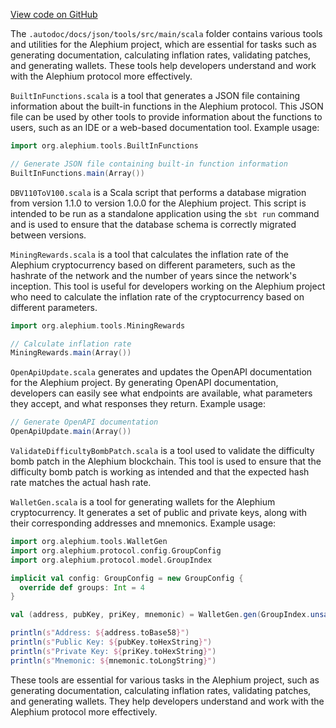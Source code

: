 [View code on GitHub](https://github.com/alephium/alephium/.autodoc/docs/json/tools/src/main/scala)

The `.autodoc/docs/json/tools/src/main/scala` folder contains various tools and utilities for the Alephium project, which are essential for tasks such as generating documentation, calculating inflation rates, validating patches, and generating wallets. These tools help developers understand and work with the Alephium protocol more effectively.

`BuiltInFunctions.scala` is a tool that generates a JSON file containing information about the built-in functions in the Alephium protocol. This JSON file can be used by other tools to provide information about the functions to users, such as an IDE or a web-based documentation tool. Example usage:

```scala
import org.alephium.tools.BuiltInFunctions

// Generate JSON file containing built-in function information
BuiltInFunctions.main(Array())
```

`DBV110ToV100.scala` is a Scala script that performs a database migration from version 1.1.0 to version 1.0.0 for the Alephium project. This script is intended to be run as a standalone application using the `sbt run` command and is used to ensure that the database schema is correctly migrated between versions.

`MiningRewards.scala` is a tool that calculates the inflation rate of the Alephium cryptocurrency based on different parameters, such as the hashrate of the network and the number of years since the network's inception. This tool is useful for developers working on the Alephium project who need to calculate the inflation rate of the cryptocurrency based on different parameters.

```scala
import org.alephium.tools.MiningRewards

// Calculate inflation rate
MiningRewards.main(Array())
```

`OpenApiUpdate.scala` generates and updates the OpenAPI documentation for the Alephium project. By generating OpenAPI documentation, developers can easily see what endpoints are available, what parameters they accept, and what responses they return. Example usage:

```scala
// Generate OpenAPI documentation
OpenApiUpdate.main(Array())
```

`ValidateDifficultyBombPatch.scala` is a tool used to validate the difficulty bomb patch in the Alephium blockchain. This tool is used to ensure that the difficulty bomb patch is working as intended and that the expected hash rate matches the actual hash rate.

`WalletGen.scala` is a tool for generating wallets for the Alephium cryptocurrency. It generates a set of public and private keys, along with their corresponding addresses and mnemonics. Example usage:

```scala
import org.alephium.tools.WalletGen
import org.alephium.protocol.config.GroupConfig
import org.alephium.protocol.model.GroupIndex

implicit val config: GroupConfig = new GroupConfig {
  override def groups: Int = 4
}

val (address, pubKey, priKey, mnemonic) = WalletGen.gen(GroupIndex.unsafe(0))

println(s"Address: ${address.toBase58}")
println(s"Public Key: ${pubKey.toHexString}")
println(s"Private Key: ${priKey.toHexString}")
println(s"Mnemonic: ${mnemonic.toLongString}")
```

These tools are essential for various tasks in the Alephium project, such as generating documentation, calculating inflation rates, validating patches, and generating wallets. They help developers understand and work with the Alephium protocol more effectively.

